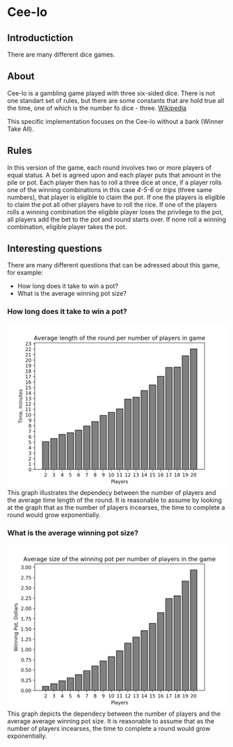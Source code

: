 # Cee-lo
## Introductiction
There are many different dice games.

## About
Cee-lo is a gambling game played with three six-sided
dice. There is not one standart set of rules, but there
are some constants that are hold true all the time, one
of which is the number fo dice - three. [Wikipedia](https://en.wikipedia.org/wiki/Cee-lo)

This specific implementation focuses on the Cee-lo
without a bank (Winner Take All). 

## Rules
In this version of the game, each round involves two or
more players of equal status. A bet is agreed upon and
each player puts that amount in the pile or pot. Each
player then has to roll a three dice at once, if a
player rolls one of the winning combinations in this case
*4-5-6* or *trips* (three same numbers), that player is
eligible to claim the pot. If one the players is eligible
to claim the pot all other players have to roll the rice.
If one of the players rolls a winning combination the
eligible player loses the privilege to the pot, all
players add the bet to the pot and round starts over.
If none roll a winning combination, eligible player takes
the pot.  

## Interesting questions
There are many different questions that can be adressed about this game, for example:
- How long does it take to win a pot?
- What is the average winning pot size?
### How long does it take to win a pot?
![Plot 1](plot_time.png)
This graph illustrates the dependecy between the number of players and the average time length of the round. It is reasonable to assume by looking at the graph that as the number of players incearses, the time to complete a round would grow exponentially.
### What is the average winning pot size?
![Plot 2](plot_pot.png)
This graph depicts the dependecy between the number of players and the average average winning pot size. It is reasonable to assume that as the number of players incearses, the time to complete a round would grow exponentially.


